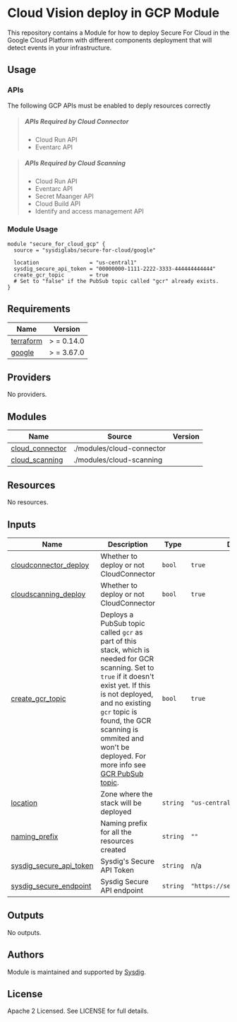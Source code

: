 # Cloud Vision deploy in GCP Module

This repository contains a Module for how to deploy Secure For Cloud in the Google Cloud Platform with different
components deployment that will detect events in your infrastructure.

## Usage

### APIs


The following GCP APIs must be enabled to deply resources correctly

> ##### APIs Required by Cloud Connector
>* Cloud Run API
>* Eventarc API

> ##### APIs Required by Cloud Scanning
>* Cloud Run API
>* Eventarc API
>* Secret Maanger API
>* Cloud Build API
>* Identify and access management API

### Module Usage

```hcl
module "secure_for_cloud_gcp" {
  source = "sysdiglabs/secure-for-cloud/google"

  location                = "us-central1"
  sysdig_secure_api_token = "00000000-1111-2222-3333-444444444444"
  create_gcr_topic        = true
  # Set to "false" if the PubSub topic called "gcr" already exists.
}
```

<!-- BEGINNING OF PRE-COMMIT-TERRAFORM DOCS HOOK -->

## Requirements

| Name | Version |
|------|---------|
| <a name="requirement_terraform"></a> [terraform](#requirement\_terraform) | > = 0.14.0 |
| <a name="requirement_google"></a> [google](#requirement\_google) | > = 3.67.0 |

## Providers

No providers.

## Modules

| Name | Source | Version |
|------|--------|---------|
| <a name="module_cloud_connector"></a> [cloud\_connector](#module\_cloud\_connector) | ./modules/cloud-connector |  |
| <a name="module_cloud_scanning"></a> [cloud\_scanning](#module\_cloud\_scanning) | ./modules/cloud-scanning |  |

## Resources

No resources.

## Inputs

| Name | Description | Type | Default | Required |
|------|-------------|------|---------|:--------:|
| <a name="input_cloudconnector_deploy"></a> [cloudconnector\_deploy](#input\_cloudconnector\_deploy) | Whether to deploy or not CloudConnector | `bool` | `true` | no |
| <a name="input_cloudscanning_deploy"></a> [cloudscanning\_deploy](#input\_cloudscanning\_deploy) | Whether to deploy or not CloudConnector | `bool` | `true` | no |
| <a name="input_create_gcr_topic"></a> [create\_gcr\_topic](#input\_create\_gcr\_topic) | Deploys a PubSub topic called `gcr` as part of this stack, which is needed for GCR scanning. Set to `true` if it doesn't exist yet. If this is not deployed, and no existing `gcr` topic is found, the GCR scanning is ommited and won't be deployed. For more info see [GCR PubSub topic](https://cloud.google.com/container-registry/docs/configuring-notifications#create_a_topic). | `bool` | `true` | no |
| <a name="input_location"></a> [location](#input\_location) | Zone where the stack will be deployed | `string` | `"us-central1"` | no |
| <a name="input_naming_prefix"></a> [naming\_prefix](#input\_naming\_prefix) | Naming prefix for all the resources created | `string` | `""` | no |
| <a name="input_sysdig_secure_api_token"></a> [sysdig\_secure\_api\_token](#input\_sysdig\_secure\_api\_token) | Sysdig's Secure API Token | `string` | n/a | yes |
| <a name="input_sysdig_secure_endpoint"></a> [sysdig\_secure\_endpoint](#input\_sysdig\_secure\_endpoint) | Sysdig Secure API endpoint | `string` | `"https://secure.sysdig.com"` | no |

## Outputs

No outputs.
<!-- END OF PRE-COMMIT-TERRAFORM DOCS HOOK -->

## Authors

Module is maintained and supported by [Sysdig](https://github.com/sysdiglabs/terraform-google-cloudvision).

## License

Apache 2 Licensed. See LICENSE for full details.
